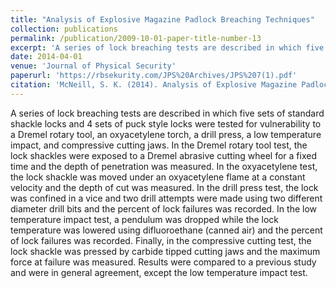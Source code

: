 ```yaml
---
title: "Analysis of Explosive Magazine Padlock Breaching Techniques"
collection: publications
permalink: /publication/2009-10-01-paper-title-number-13
excerpt: 'A series of lock breaching tests are described in which five sets of standard shackle locks and 4 sets of puck style locks were tested for vulnerability to a Dremel...'
date: 2014-04-01
venue: 'Journal of Physical Security'
paperurl: 'https://rbsekurity.com/JPS%20Archives/JPS%207(1).pdf'
citation: 'McNeill, S. K. (2014). Analysis of Explosive Magazine Padlock Breaching Techniques. Journal of Physical Security, 7(1).' 
---
```

A series of lock breaching tests are described in which five sets of standard shackle locks and 4 sets of puck style locks were tested for vulnerability to a Dremel rotary tool, an oxyacetylene torch, a drill press, a low temperature impact, and compressive cutting jaws. In the Dremel rotary tool test, the lock shackles were exposed to a Dremel abrasive cutting wheel for a fixed time and the depth of penetration was measured. In the oxyacetylene test, the lock shackle was moved under an oxyacetylene flame at a constant velocity and the depth of cut was measured. In the drill press test, the lock was confined in a vice and two drill attempts were made using two different diameter drill bits and the percent of lock failures was recorded. In the low temperature impact test, a pendulum was dropped while the lock temperature was lowered using difluoroethane (canned air) and the percent of lock failures was recorded. Finally, in the compressive cutting test, the lock shackle was pressed by carbide tipped cutting jaws and the maximum force at failure was measured. Results were compared to a previous study and were in general agreement, except the low temperature impact test.